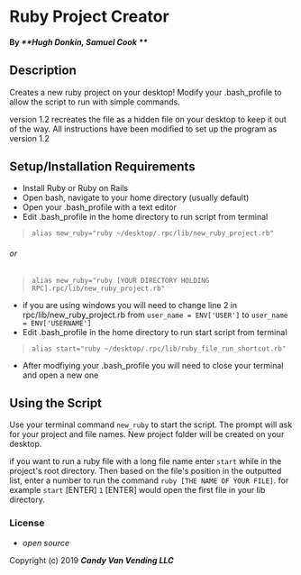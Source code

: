 # Ruby Project Creator


#### By _**Hugh Donkin, Samuel Cook **_

## Description

Creates a new ruby project on your desktop! Modify your .bash_profile to allow the script to run with simple commands.

version 1.2 recreates the file as a hidden file on your desktop to keep it out of the way. All instructions have been modified to set up the program as version 1.2


## Setup/Installation Requirements

* Install Ruby or Ruby on Rails
* Open bash, navigate to your home directory (usually default)
* Open your .bash_profile with a text editor
* Edit .bash_profile in the home directory to run script from terminal
>`alias new_ruby="ruby ~/desktop/.rpc/lib/new_ruby_project.rb"`
###### or
>`alias new_ruby="ruby [YOUR DIRECTORY HOLDING RPC].rpc/lib/new_ruby_project.rb"`
* if you are using windows you will need to change line 2 in rpc/lib/new_ruby_project.rb from `user_name = ENV['USER']` to `user_name = ENV['USERNAME']`
* Edit .bash_profile in the home directory to run start script from terminal
> `alias start="ruby ~/desktop/.rpc/lib/ruby_file_run_shortcut.rb"`
* After modfiying your .bash_profile you will need to close your terminal and open a new one

## Using the Script

Use your terminal command `new_ruby` to start the script. The prompt will ask for your project and file names. New project folder will be created on your desktop.

if you want to run a ruby file with a long file name enter `start` while in the project's root directory. Then based on the file's position in the outputted list, enter a number to run the command `ruby [THE NAME OF YOUR FILE]`. for example `start` [ENTER] `1` [ENTER] would open the first file in your lib directory.


### License

* _open source_

Copyright (c) 2019 **_Candy Van Vending LLC_**
